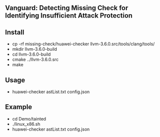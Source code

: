 ## Vanguard: Detecting Missing Check for Identifying Insufficient Attack Protection


## Install
+ cp -rf missing-check/huawei-checker llvm-3.6.0.src/tools/clang/tools/
+ mkdir llvm-3.6.0-build
+ cd llvm-3.6.0-build
+ cmake ../llvm-3.6.0.src
+ make


## Usage
+ huawei-checker astList.txt config.json


## Example
+ cd Demo/tainted
+ ./linux_x86.sh
+ huawei-checker astList.txt config.json

